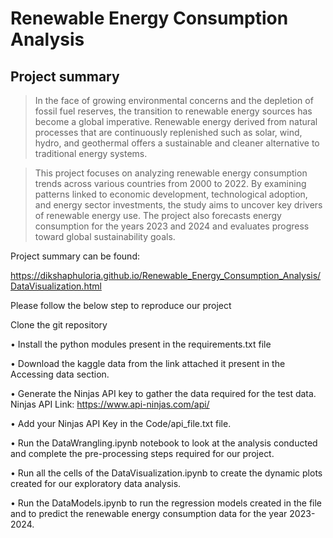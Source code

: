# Renewable Energy Consumption Analysis

## Project summary

> In the face of growing environmental concerns and the depletion of fossil fuel reserves, the transition to renewable energy sources has become a global imperative. Renewable energy derived from natural processes that are continuously replenished such as solar, wind, hydro, and geothermal offers a sustainable and cleaner alternative to traditional energy systems.

> This project focuses on analyzing renewable energy consumption trends across various countries from 2000 to 2022. By examining patterns linked to economic development, technological adoption, and energy sector investments, the study aims to uncover key drivers of renewable energy use. The project also forecasts energy consumption for the years 2023 and 2024 and evaluates progress toward global sustainability goals.


Project summary can be found:

https://dikshaphuloria.github.io/Renewable_Energy_Consumption_Analysis/DataVisualization.html


Please follow the below step to reproduce our project

Clone the git repository

• Install the python modules present in the requirements.txt file

• Download the kaggle data from the link attached it present in the Accessing data section.

• Generate the Ninjas API key to gather the data required for the test data. Ninjas API Link: https://www.api-ninjas.com/api/

• Add your Ninjas API Key in the Code/api_file.txt file.

• Run the DataWrangling.ipynb notebook to look at the analysis conducted and complete the pre-processing steps required for our project.

• Run all the cells of the DataVisualization.ipynb to create the dynamic plots created for our exploratory data analysis.

• Run the DataModels.ipynb to run the regression models created in the file and to predict the renewable energy consumption data for the year 2023-2024.
